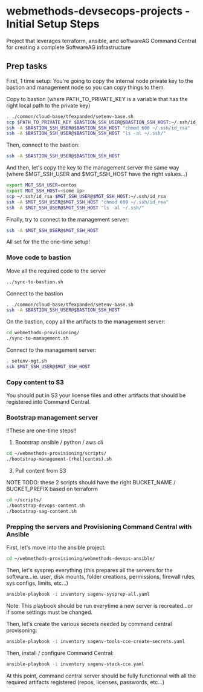 # webmethods-devsecops-projects - Initial Setup Steps

Project that leverages terraform, ansible, and softwareAG Command Central for creating a complete SoftwareAG infrastructure

## Prep tasks

First, 1 time setup:
You're going to copy the internal node private key to the bastion and management node so you can copy things to them.

Copy to bastion (where PATH_TO_PRIVATE_KEY is a variable that has the right local path to the private key)

```bash
. ./common/cloud-base/tfexpanded/setenv-base.sh
scp $PATH_TO_PRIVATE_KEY $BASTION_SSH_USER@$BASTION_SSH_HOST:~/.ssh/id_rsa
ssh -A $BASTION_SSH_USER@$BASTION_SSH_HOST "chmod 600 ~/.ssh/id_rsa"
ssh -A $BASTION_SSH_USER@$BASTION_SSH_HOST "ls -al ~/.ssh/"
```

Then, connect to the bastion:

```bash
ssh -A $BASTION_SSH_USER@$BASTION_SSH_HOST
```

And then, let's copy the key to the management server the same way (where $MGT_SSH_USER and $MGT_SSH_HOST have the right values...)

```bash
export MGT_SSH_USER=centos
export MGT_SSH_HOST=<some ip>
scp ~/.ssh/id_rsa $MGT_SSH_USER@$MGT_SSH_HOST:~/.ssh/id_rsa
ssh -A $MGT_SSH_USER@$MGT_SSH_HOST "chmod 600 ~/.ssh/id_rsa"
ssh -A $MGT_SSH_USER@$MGT_SSH_HOST "ls -al ~/.ssh/"
```

Finally, try to connect to the management server:

```bash
ssh -A $MGT_SSH_USER@$MGT_SSH_HOST
```

All set for the the one-time setup!

### Move code to bastion

Move all the required code to the server

```bash
../sync-to-bastion.sh
```

Connect to the bastion

```bash
. ./common/cloud-base/tfexpanded/setenv-base.sh
ssh -A $BASTION_SSH_USER@$BASTION_SSH_HOST
```

On the bastion, copy all the artifacts to the management server:

```bash
cd webmethods-provisioning/
./sync-to-management.sh
```

Connect to the management server:

```bash
. setenv-mgt.sh
ssh $MGT_SSH_USER@$MGT_SSH_HOST
```

### Copy content to S3

You should put in S3 your license files and other artifacts that should be registered into Command Central.

### Bootstrap management server

!!These are one-time steps!!

1) Bootstrap ansible / python / aws cli

```bash
cd ~/webmethods-provisioning/scripts/
./bootstrap-management-(rhel|centos).sh
```

3) Pull content from S3

NOTE TODO: these 2 scripts should have the right BUCKET_NAME / BUCKET_PREFIX based on terraform

```bash
cd ~/scripts/
./bootstrap-devops-content.sh
./bootstrap-sag-content.sh
```

### Prepping the servers and Provisioning Command Central with Ansible

First, let's move into the ansible project:

```bash
cd ~/webmethods-provisioning/webmethods-devops-ansible/
```

Then, let's sysprep everything (this prepares all the servers for the software...ie. user, disk mounts, folder creations, permissions, firewall rules, sys configs, limits, etc...)

```bash
ansible-playbook -i inventory sagenv-sysprep-all.yaml
```

Note: This playbook should be run everytime a new server is recreated...or if some settings must be changed. 

Then, let's create the various secrets needed by command central provisoning:

```bash
ansible-playbook -i inventory sagenv-tools-cce-create-secrets.yaml
```

Then, install / configure Command Central:

```bash
ansible-playbook -i inventory sagenv-stack-cce.yaml
```

At this point, command central server should be fully functionnal with all the required artifacts registered (repos, licenses, passwords, etc...)
